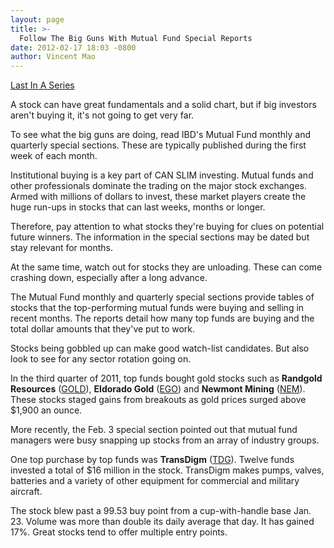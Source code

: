 ```yaml
---
layout: page
title: >-
  Follow The Big Guns With Mutual Fund Special Reports
date: 2012-02-17 18:03 -0800
author: Vincent Mao
---
```





[Last In A Series](http://investors.com/meetbigmoney)


A stock can have great fundamentals and a solid chart, but if big investors aren't buying it, it's not going to get very far.


To see what the big guns are doing, read IBD's Mutual Fund monthly and quarterly special sections. These are typically published during the first week of each month.


Institutional buying is a key part of CAN SLIM investing. Mutual funds and other professionals dominate the trading on the major stock exchanges. Armed with millions of dollars to invest, these market players create the huge run-ups in stocks that can last weeks, months or longer.


Therefore, pay attention to what stocks they're buying for clues on potential future winners. The information in the special sections may be dated but stay relevant for months.


At the same time, watch out for stocks they are unloading. These can come crashing down, especially after a long advance.


The Mutual Fund monthly and quarterly special sections provide tables of stocks that the top-performing mutual funds were buying and selling in recent months. The reports detail how many top funds are buying and the total dollar amounts that they've put to work.


Stocks being gobbled up can make good watch-list candidates. But also look to see for any sector rotation going on.


In the third quarter of 2011, top funds bought gold stocks such as **Randgold Resources** ([GOLD](https://research.investors.com/quote.aspx?symbol=GOLD)), **Eldorado Gold** ([EGO](https://research.investors.com/quote.aspx?symbol=EGO)) and **Newmont Mining** ([NEM](https://research.investors.com/quote.aspx?symbol=NEM)). These stocks staged gains from breakouts as gold prices surged above \$1,900 an ounce.


More recently, the Feb. 3 special section pointed out that mutual fund managers were busy snapping up stocks from an array of industry groups.


One top purchase by top funds was **TransDigm** ([TDG](https://research.investors.com/quote.aspx?symbol=TDG)). Twelve funds invested a total of \$16 million in the stock. TransDigm makes pumps, valves, batteries and a variety of other equipment for commercial and military aircraft.


The stock blew past a 99.53 buy point from a cup-with-handle base Jan. 23. Volume was more than double its daily average that day. It has gained 17%. Great stocks tend to offer multiple entry points.




